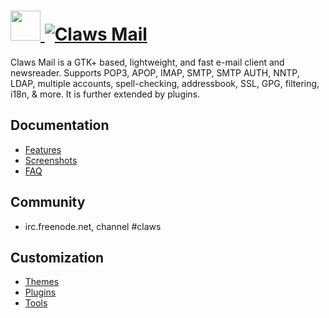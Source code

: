 # [<img src="https://cdn.jsdelivr.net/gh/AdmiringWorm/chocolatey-packages@ebcb3edcbed575bde91ccc2bd696138f2e2b571f/automatic/claws-mail/icons/48x48.png" height="48" width="48" /> ![Claws Mail](https://img.shields.io/chocolatey/v/claws-mail.svg?label=Claws%20Mail&style=for-the-badge)](https://chocolatey.org/packages/claws-mail)

Claws Mail is a GTK+ based, lightweight, and fast e-mail client and newsreader. Supports POP3, APOP, IMAP, SMTP, SMTP AUTH, NNTP, LDAP, multiple accounts, spell-checking, addressbook, SSL, GPG, filtering, i18n, & more. It is further extended by plugins.

## Documentation

- [Features](http://www.claws-mail.org/features.php)
- [Screenshots](http://www.claws-mail.org/screenshots.php?section=general)
- [FAQ](http://www.claws-mail.org/faq/index.php/Main_Page)

## Community

- irc.freenode.net, channel #claws

## Customization

- [Themes](http://www.claws-mail.org/themes.php)
- [Plugins](http://www.claws-mail.org/plugins.php)
- [Tools](http://www.claws-mail.org/tools.php)
